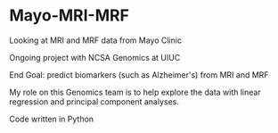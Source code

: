 # Mayo-MRI-MRF
Looking at MRI and MRF data from Mayo Clinic

Ongoing project with NCSA Genomics at UIUC

End Goal: predict biomarkers (such as Alzheimer's) from MRI and MRF 

My role on this Genomics team is to help explore the data with linear regression and principal component analyses. 

Code written in Python
